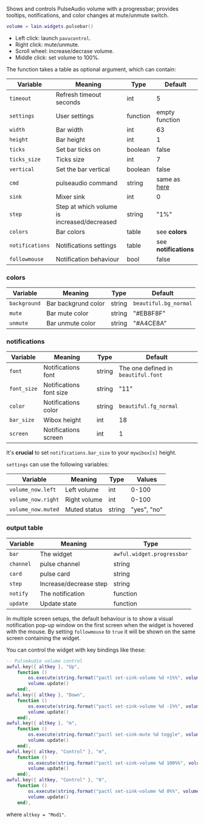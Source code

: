 Shows and controls PulseAudio volume with a progressbar; provides tooltips, notifications, and color changes at mute/unmute switch.

```lua
volume = lain.widgets.pulsebar()
```

* Left click: launch `pavucontrol`.
* Right click: mute/unmute.
* Scroll wheel: increase/decrase volume.
* Middle click: set volume to 100%.

The function takes a table as optional argument, which can contain:

Variable | Meaning | Type | Default
--- | --- | --- | ---
`timeout` | Refresh timeout seconds | int | 5
`settings` | User settings | function | empty function
`width` | Bar width | int | 63
`height` | Bar height | int | 1
`ticks` | Set bar ticks on | boolean | false
`ticks_size` | Ticks size | int | 7
`vertical` | Set the bar vertical | boolean | false
`cmd` | pulseaudio command | string | same as [here](https://github.com/copycat-killer/lain/wiki/pulseaudio)
`sink` | Mixer sink | int | 0 
`step` | Step at which volume is increased/decreased | string | "1%"
`colors` | Bar colors | table | see **colors**
`notifications` | Notifications settings | table | see **notifications**
`followmouse` | Notification behaviour | bool | false

### colors

Variable | Meaning | Type | Default
--- | --- | --- | ---
`background` | Bar backgrund color | string | `beautiful.bg_normal`
`mute` | Bar mute color | string | "#EB8F8F"
`unmute` | Bar unmute color | string | "#A4CE8A"

### notifications

Variable | Meaning | Type | Default
--- | --- | --- | ---
`font` | Notifications font | string | The one defined in `beautiful.font`
`font_size` | Notifications font size | string | "11"
`color` | Notifications color | string | `beautiful.fg_normal`
`bar_size` | Wibox height | int | 18
`screen` | Notifications screen | int | 1

It's **crucial** to set `notifications.bar_size` to your `mywibox[s]` height.

`settings` can use the following variables:

Variable | Meaning | Type | Values
--- | --- | --- | ---
`volume_now.left` | Left volume | int | 0-100
`volume_now.right` | Right volume | int | 0-100
`volume_now.muted` | Muted status | string | "yes", "no"
### output table

Variable | Meaning | Type
--- | --- | ---
`bar` | The widget | `awful.widget.progressbar`
`channel` | pulse channel | string
`card` | pulse card | string
`step` | Increase/decrease step | string
`notify` | The notification | function
`update` | Update state | function

In multiple screen setups, the default behaviour is to show a visual notification pop-up window on the first screen when the widget is hovered with the mouse. By setting `followmouse` to `true` it will be shown on the same screen containing the widget.

You can control the widget with key bindings like these:

```lua
-- PulseAudio volume control
awful.key({ altkey }, "Up",
	function ()
		os.execute(string.format("pactl set-sink-volume %d +1%%", volume.sink))
		volume.update()
	end),
awful.key({ altkey }, "Down",
	function ()
		os.execute(string.format("pactl set-sink-volume %d -1%%", volume.sink))
		volume.update()
	end),
awful.key({ altkey }, "m",
	function ()
		os.execute(string.format("pactl set-sink-mute %d toggle", volume.sink))
		volume.update()
	end),
awful.key({ altkey, "Control" }, "m",
	function ()
		os.execute(string.format("pactl set-sink-volume %d 100%%", volume.sink))
		volume.update()
	end),
awful.key({ altkey, "Control" }, "0",
	function ()
		os.execute(string.format("pactl set-sink-volume %d 0%%", volume.sink))
		volume.update()
	end),
```

where `altkey = "Mod1"`.